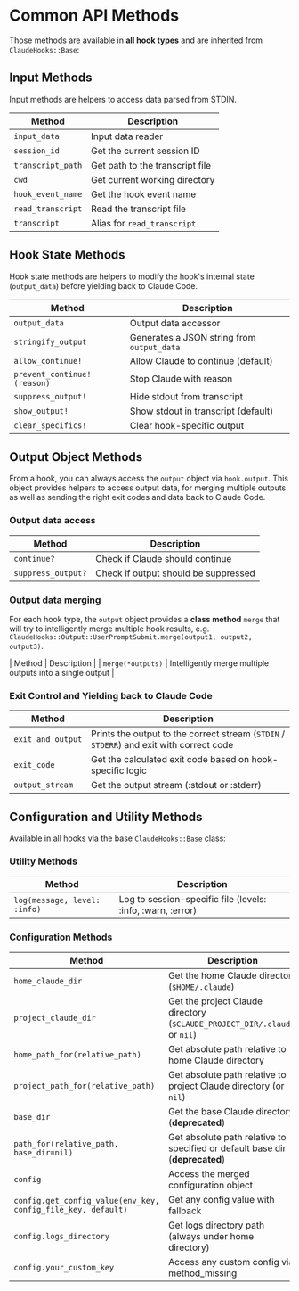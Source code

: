 # Common API Methods

Those methods are available in **all hook types** and are inherited from `ClaudeHooks::Base`:

## Input Methods
Input methods are helpers to access data parsed from STDIN.

| Method | Description |
|--------|-------------|
| `input_data` | Input data reader |
| `session_id` | Get the current session ID |
| `transcript_path` | Get path to the transcript file |
| `cwd` | Get current working directory |
| `hook_event_name` | Get the hook event name |
| `read_transcript` | Read the transcript file |
| `transcript` | Alias for `read_transcript` |

## Hook State Methods
Hook state methods are helpers to modify the hook's internal state (`output_data`) before yielding back to Claude Code.

| Method | Description |
|--------|-------------|
| `output_data` | Output data accessor |
| `stringify_output` | Generates a JSON string from `output_data` |
| `allow_continue!` | Allow Claude to continue (default) |
| `prevent_continue!(reason)` | Stop Claude with reason |
| `suppress_output!` | Hide stdout from transcript |
| `show_output!` | Show stdout in transcript (default) |
| `clear_specifics!` | Clear hook-specific output |

## Output Object Methods

From a hook, you can always access the `output` object via `hook.output`. 
This object provides helpers to access output data, for merging multiple outputs as well as sending the right exit codes and data back to Claude Code.

### Output data access

| Method | Description |
|--------|-------------|
| `continue?` | Check if Claude should continue |
| `suppress_output?` | Check if output should be suppressed |

### Output data merging
For each hook type, the `output` object provides a **class method** `merge` that will try to intelligently merge multiple hook results, e.g. `ClaudeHooks::Output::UserPromptSubmit.merge(output1, output2, output3)`.

| Method | Description |
| `merge(*outputs)` | Intelligently merge multiple outputs into a single output |

### Exit Control and Yielding back to Claude Code

| Method | Description |
|--------|-------------|
| `exit_and_output` | Prints the output to the correct stream (`STDIN` / `STDERR`) and exit with correct code |
| `exit_code` | Get the calculated exit code based on hook-specific logic |
| `output_stream` | Get the output stream (:stdout or :stderr) |

## Configuration and Utility Methods

Available in all hooks via the base `ClaudeHooks::Base` class:

### Utility Methods
| Method | Description |
|--------|-------------|
| `log(message, level: :info)` | Log to session-specific file (levels: :info, :warn, :error) |

### Configuration Methods
| Method | Description |
|--------|-------------|
| `home_claude_dir` | Get the home Claude directory (`$HOME/.claude`) |
| `project_claude_dir` | Get the project Claude directory (`$CLAUDE_PROJECT_DIR/.claude`, or `nil`) |
| `home_path_for(relative_path)` | Get absolute path relative to home Claude directory |
| `project_path_for(relative_path)` | Get absolute path relative to project Claude directory (or `nil`) |
| `base_dir` | Get the base Claude directory (**deprecated**) |
| `path_for(relative_path, base_dir=nil)` | Get absolute path relative to specified or default base dir (**deprecated**) |
| `config` | Access the merged configuration object |
| `config.get_config_value(env_key, config_file_key, default)` | Get any config value with fallback |
| `config.logs_directory` | Get logs directory path (always under home directory) |
| `config.your_custom_key` | Access any custom config via method_missing |

